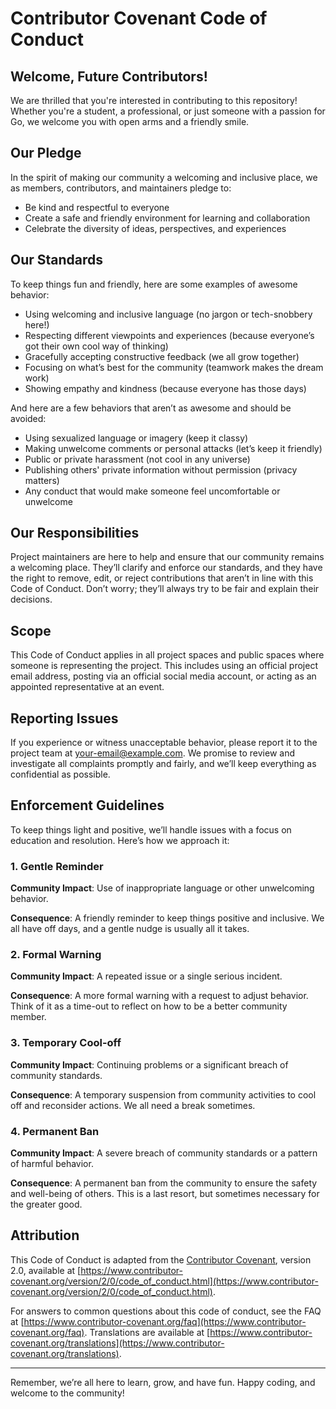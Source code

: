 # Contributor Covenant Code of Conduct

## Welcome, Future Contributors!

We are thrilled that you're interested in contributing to this repository! Whether you're a student, a professional, or just someone with a passion for Go, we welcome you with open arms and a friendly smile.

## Our Pledge

In the spirit of making our community a welcoming and inclusive place, we as members, contributors, and maintainers pledge to:
- Be kind and respectful to everyone
- Create a safe and friendly environment for learning and collaboration
- Celebrate the diversity of ideas, perspectives, and experiences

## Our Standards

To keep things fun and friendly, here are some examples of awesome behavior:

- Using welcoming and inclusive language (no jargon or tech-snobbery here!)
- Respecting different viewpoints and experiences (because everyone’s got their own cool way of thinking)
- Gracefully accepting constructive feedback (we all grow together)
- Focusing on what’s best for the community (teamwork makes the dream work)
- Showing empathy and kindness (because everyone has those days)

And here are a few behaviors that aren’t as awesome and should be avoided:

- Using sexualized language or imagery (keep it classy)
- Making unwelcome comments or personal attacks (let’s keep it friendly)
- Public or private harassment (not cool in any universe)
- Publishing others' private information without permission (privacy matters)
- Any conduct that would make someone feel uncomfortable or unwelcome

## Our Responsibilities

Project maintainers are here to help and ensure that our community remains a welcoming place. They’ll clarify and enforce our standards, and they have the right to remove, edit, or reject contributions that aren’t in line with this Code of Conduct. Don’t worry; they’ll always try to be fair and explain their decisions.

## Scope

This Code of Conduct applies in all project spaces and public spaces where someone is representing the project. This includes using an official project email address, posting via an official social media account, or acting as an appointed representative at an event.

## Reporting Issues

If you experience or witness unacceptable behavior, please report it to the project team at [your-email@example.com](mailto:your-email@example.com). We promise to review and investigate all complaints promptly and fairly, and we’ll keep everything as confidential as possible.

## Enforcement Guidelines

To keep things light and positive, we’ll handle issues with a focus on education and resolution. Here’s how we approach it:

### 1. Gentle Reminder

**Community Impact**: Use of inappropriate language or other unwelcoming behavior.

**Consequence**: A friendly reminder to keep things positive and inclusive. We all have off days, and a gentle nudge is usually all it takes.

### 2. Formal Warning

**Community Impact**: A repeated issue or a single serious incident.

**Consequence**: A more formal warning with a request to adjust behavior. Think of it as a time-out to reflect on how to be a better community member.

### 3. Temporary Cool-off

**Community Impact**: Continuing problems or a significant breach of community standards.

**Consequence**: A temporary suspension from community activities to cool off and reconsider actions. We all need a break sometimes.

### 4. Permanent Ban

**Community Impact**: A severe breach of community standards or a pattern of harmful behavior.

**Consequence**: A permanent ban from the community to ensure the safety and well-being of others. This is a last resort, but sometimes necessary for the greater good.

## Attribution

This Code of Conduct is adapted from the [Contributor Covenant](https://www.contributor-covenant.org), version 2.0, available at [https://www.contributor-covenant.org/version/2/0/code_of_conduct.html](https://www.contributor-covenant.org/version/2/0/code_of_conduct.html).

For answers to common questions about this code of conduct, see the FAQ at [https://www.contributor-covenant.org/faq](https://www.contributor-covenant.org/faq). Translations are available at [https://www.contributor-covenant.org/translations](https://www.contributor-covenant.org/translations).

---

Remember, we’re all here to learn, grow, and have fun. Happy coding, and welcome to the community!
